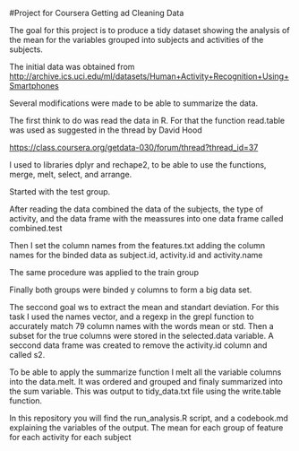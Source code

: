 
#Project for Coursera Getting ad Cleaning Data 


The goal for this project is to produce a tidy dataset showing the analysis of the mean for the variables grouped into subjects and activities of the subjects.

The initial data was obtained from http://archive.ics.uci.edu/ml/datasets/Human+Activity+Recognition+Using+Smartphones

Several modifications were made to be able to summarize the data.

The first think to do was read the data in R. For that the function read.table was used as suggested in the thread by David Hood

https://class.coursera.org/getdata-030/forum/thread?thread_id=37

I used to libraries dplyr and rechape2, to be able to use the functions, merge, melt, select, and arrange. 

Started with the test group.

After reading the data combined the data of the subjects, the type of activity, and the data frame with the meassures into one data frame called combined.test

Then I set the column names from the features.txt adding the column names for the binded data as subject.id, activity.id and activity.name

The same procedure was applied to the train group

Finally both groups were binded y columns to form a big data set.

The seccond goal ws to extract the mean and standart deviation. For this task I used the names vector, and a regexp in the grepl function to accurately match 79 column names with the words mean or std. Then a subset for the true columns were stored in the selected.data variable. A seccond data frame was created to remove the activity.id column and called s2.

To be able to apply the summarize function I melt all the variable columns into the data.melt. It was ordered and grouped and finaly summarized into the sum variable. This was output to tidy_data.txt file using the write.table function.

In this repository you will find the run_analysis.R script, and a codebook.md explaining the variables of the output.
    The mean for each group of feature for each activity for each subject


